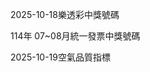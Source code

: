 
2025-10-18樂透彩中獎號碼

                                
114年 07~08月統一發票中獎號碼
                             
2025-10-19空氣品質指標
                              